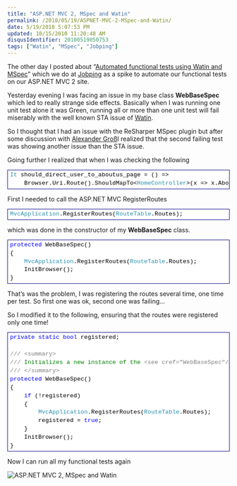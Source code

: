 ```yaml
---
title: "ASP.NET MVC 2, MSpec and Watin"
permalink: /2010/05/19/ASPNET-MVC-2-MSpec-and-Watin/
date: 5/19/2010 5:07:53 PM
updated: 10/15/2010 11:20:48 AM
disqusIdentifier: 20100519050753
tags: ["Watin", "MSpec", "Jobping"]
---
```

The other day I posted about “[Automated functional tests using Watin and MSpec](http://www.laurentkempe.com/post/Automated-functional-tests-using-Watin-and-MSpec.aspx)” which we do at [Jobping](http://www.jobping.com) as a spike to automate our functional tests on our ASP.NET MVC 2 site.

Yesterday evening I was facing an issue in my base class **WebBaseSpec** which led to really strange side effects. Basically when I was running one unit test alone it was Green, running all or more than one unit test will fail miserably with the well known STA issue of [Watin](http://watin.sourceforge.net/).
<!-- more -->

So I thought that I had an issue with the ReSharper MSpec plugin but after some discussion with [Alexander Groß](http://therightstuff.de/)I realized that the second failing test was showing another issue than the STA issue.

Going further I realized that when I was checking the following

<div style="line-height:135%; padding-bottom: 0px; margin: 0px; padding-left: 0px; padding-right: 0px; display: inline; float: none; padding-top: 0px" id="scid:9ce6104f-a9aa-4a17-a79f-3a39532ebf7c:14430a2e-0f58-4214-af6d-145c4a32c3fc" class="wlWriterEditableSmartContent"> <div style="border: #000080 1px solid; color: #000; font-family: 'Courier New', Courier, Monospace; font-size: 10pt"> <div style="background-color: #ffffff; overflow: auto; padding: 2px 5px; white-space: nowrap"><span style="color:#2b91af">It</span> should_direct_user_to_aboutus_page = () =&gt; <br> &nbsp;&nbsp;&nbsp;&nbsp;Browser.Uri.Route().ShouldMapTo&lt;<span style="color:#2b91af">HomeController</span>&gt;(x =&gt; x.About());</div> </div> </div>

First I needed to call the ASP.NET MVC RegisterRoutes

<div style="line-height:135%; padding-bottom: 0px; margin: 0px; padding-left: 0px; padding-right: 0px; display: inline; float: none; padding-top: 0px" id="scid:9ce6104f-a9aa-4a17-a79f-3a39532ebf7c:63124e7b-4b0d-44a3-9dd6-20be9d9ff0c8" class="wlWriterEditableSmartContent"> <div style="border: #000080 1px solid; color: #000; font-family: 'Courier New', Courier, Monospace; font-size: 10pt"> <div style="background-color: #ffffff; overflow: auto; padding: 2px 5px; white-space: nowrap"><span style="color:#2b91af">MvcApplication</span>.RegisterRoutes(<span style="color:#2b91af">RouteTable</span>.Routes);</div> </div> </div>

which was done in the constructor of my **WebBaseSpec** class.

<div style="line-height:135%; padding-bottom: 0px; margin: 0px; padding-left: 0px; padding-right: 0px; display: inline; float: none; padding-top: 0px" id="scid:9ce6104f-a9aa-4a17-a79f-3a39532ebf7c:80e0035c-f154-4262-8d7b-af068a5a4e60" class="wlWriterEditableSmartContent"> <div style="border: #000080 1px solid; color: #000; font-family: 'Courier New', Courier, Monospace; font-size: 10pt"> <div style="background-color: #ffffff; overflow: auto; padding: 2px 5px; white-space: nowrap"><span style="color:#0000ff">protected</span> WebBaseSpec()<br> {<br> &nbsp;&nbsp;&nbsp;&nbsp;<span style="color:#2b91af">MvcApplication</span>.RegisterRoutes(<span style="color:#2b91af">RouteTable</span>.Routes);<br> &nbsp;&nbsp;&nbsp;&nbsp;InitBrowser();<br> }</div> </div> </div>

That’s was the problem, I was registering the routes several time, one time per test. So first one was ok, second one was failing…

So I modified it to the following, ensuring that the routes were registered only one time!

<div style="line-height:135%; padding-bottom: 0px; margin: 0px; padding-left: 0px; padding-right: 0px; display: inline; float: none; padding-top: 0px" id="scid:9ce6104f-a9aa-4a17-a79f-3a39532ebf7c:126789d7-ff2e-4236-85fa-f3a3e257f937" class="wlWriterEditableSmartContent"> <div style="border: #000080 1px solid; color: #000; font-family: 'Courier New', Courier, Monospace; font-size: 10pt"> <div style="background-color: #ffffff; overflow: auto; padding: 2px 5px; white-space: nowrap"><span style="color:#0000ff">private</span> <span style="color:#0000ff">static</span> <span style="color:#0000ff">bool</span> registered;<br> <br> <span style="color:#808080">///</span><span style="color:#008000"> </span><span style="color:#808080">&lt;summary&gt;</span><br> <span style="color:#808080">///</span><span style="color:#008000"> Initializes a new instance of the </span><span style="color:#808080">&lt;see cref="WebBaseSpec"/&gt;</span><span style="color:#008000"> class.</span><br> <span style="color:#808080">///</span><span style="color:#008000"> </span><span style="color:#808080">&lt;/summary&gt;</span><br> <span style="color:#0000ff">protected</span> WebBaseSpec()<br> {<br> &nbsp;&nbsp;&nbsp;&nbsp;<span style="color:#0000ff">if</span> (!registered)<br> &nbsp;&nbsp;&nbsp;&nbsp;{<br> &nbsp;&nbsp;&nbsp;&nbsp;&nbsp;&nbsp;&nbsp;&nbsp;<span style="color:#2b91af">MvcApplication</span>.RegisterRoutes(<span style="color:#2b91af">RouteTable</span>.Routes);<br> &nbsp;&nbsp;&nbsp;&nbsp;&nbsp;&nbsp;&nbsp;&nbsp;registered = <span style="color:#0000ff">true</span>;<br> &nbsp;&nbsp;&nbsp;&nbsp;}<br> &nbsp;&nbsp;&nbsp;&nbsp;InitBrowser();<br> }</div> </div> </div>

Now I can run all my functional tests again

![ASP.NET MVC 2, MSpec and Watin](https://farm2.staticflickr.com/1647/24523990132_7413049f9a_o.png)

